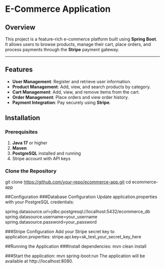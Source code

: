 # E-Commerce Application

## Overview
This project is a feature-rich e-commerce platform built using **Spring Boot**. It allows users to browse products, manage their cart, place orders, and process payments through the **Stripe** payment gateway.

---

## Features
- **User Management**: Register and retrieve user information.
- **Product Management**: Add, view, and search products by category.
- **Cart Management**: Add, view, and remove items from the cart.
- **Order Management**: Place orders and view order history.
- **Payment Integration**: Pay securely using **Stripe**.


## Installation

### Prerequisites
1. **Java 17** or higher
2. **Maven**
3. **PostgreSQL** installed and running
4. Stripe account with API keys

### Clone the Repository
git clone https://github.com/your-repo/ecommerce-app.git
cd ecommerce-app

##Configuration
###Database Configuration
Update application.properties with your PostgreSQL credentials:

spring.datasource.url=jdbc:postgresql://localhost:5432/ecommerce_db
spring.datasource.username=your_username
spring.datasource.password=your_password

###Stripe Configuration
Add your Stripe secret key to application.properties:
stripe.api.key=sk_test_your_secret_key_here

##Running the Application
###Install dependencies:
mvn clean install

###Start the application:
mvn spring-boot:run
The application will be available at http://localhost:8080.



